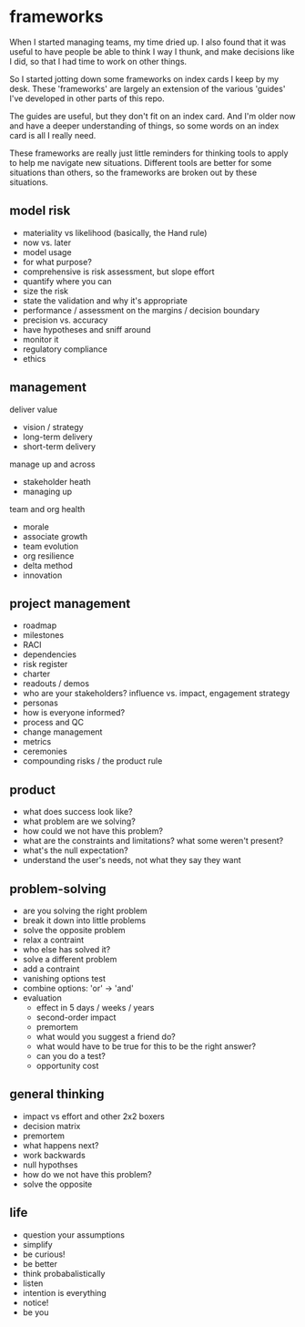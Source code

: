 # frameworks

When I started managing teams, my time dried up. I also found that it was useful to have people be able to think I way I thunk, and make decisions like I did, so that I had time to work on other things.

So I started jotting down some frameworks on index cards I keep by my desk. These 'frameworks' are largely an extension of the various 'guides' I've developed in other parts of this repo.

The guides are useful, but they don't fit on an index card. And I'm older now and have a deeper understanding of things, so some words on an index card is all I really need.

These frameworks are really just little reminders for thinking tools to apply to help me navigate new situations. Different tools are better for some situations than others, so the frameworks are broken out by these situations.


## model risk

- materiality vs likelihood (basically, the Hand rule)
- now vs. later
- model usage
- for what purpose?
- comprehensive is risk assessment, but slope effort
- quantify where you can
- size the risk
- state the validation and why it's appropriate
- performance / assessment on the margins / decision boundary
- precision vs. accuracy
- have hypotheses and sniff around
- monitor it 
- regulatory compliance
- ethics


## management

deliver value
- vision / strategy
- long-term delivery
- short-term delivery

manage up and across
- stakeholder heath
- managing up

team and org health
- morale
- associate growth
- team evolution
- org resilience
- delta method
- innovation


## project management

- roadmap
- milestones
- RACI
- dependencies
- risk register
- charter
- readouts / demos
- who are your stakeholders? influence vs. impact, engagement strategy
- personas
- how is everyone informed?
- process and QC
- change management
- metrics
- ceremonies
- compounding risks / the product rule


## product

- what does success look like?
- what problem are we solving?
- how could we not have this problem?
- what are the constraints and limitations? what some weren't present?
- what's the null expectation?
- understand the user's needs, not what they say they want

## problem-solving 

- are you solving the right problem
- break it down into little problems
- solve the opposite problem
- relax a contraint
- who else has solved it?
- solve a different problem
- add a contraint
- vanishing options test
- combine options: 'or' -> 'and'
- evaluation
	- effect in 5 days / weeks / years
	- second-order impact
	- premortem
	- what would you suggest a friend do?
	- what would have to be true for this to be the right answer?
	- can you do a test?
	- opportunity cost

## general thinking

- impact vs effort and other 2x2 boxers
- decision matrix
- premortem
- what happens next?
- work backwards
- null hypothses
- how do we not have this problem?
- solve the opposite

## life

- question your assumptions
- simplify
- be curious!
- be better
- think probabalistically
- listen
- intention is everything
- notice!
- be you
